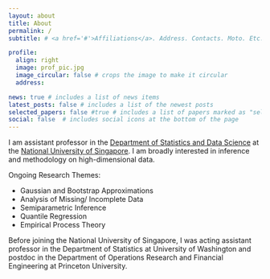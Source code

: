 ```yaml
---
layout: about
title: About
permalink: /
subtitle: # <a href='#'>Affiliations</a>. Address. Contacts. Moto. Etc.

profile:
  align: right
  image: prof_pic.jpg
  image_circular: false # crops the image to make it circular
  address: 

news: true # includes a list of news items
latest_posts: false # includes a list of the newest posts
selected_papers: false #true # includes a list of papers marked as "selected={true}"
social: false  # includes social icons at the bottom of the page
---
```


I am assistant professor in the [Department of Statistics and Data Science](https://www.stat.nus.edu.sg) at the [National University of Singapore](https://nus.edu.sg). I am broadly interested in inference and methodology on high-dimensional data.

Ongoing Research Themes:
 * Gaussian and Bootstrap Approximations
 * Analysis of Missing/ Incomplete Data
 * Semiparametric Inference
 * Quantile Regression
 * Empirical Process Theory

Before joining the National University of Singapore, I was acting assistant professor in the Department of Statistics at University of Washington and postdoc in the Department of Operations Research and Financial Engineering at Princeton University.

